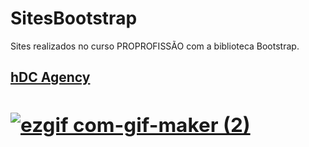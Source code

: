 # SitesBootstrap
Sites realizados no curso PROPROFISSÃO com a biblioteca Bootstrap.

<a href="hDC Agency"><h2>hDC Agency<h2>
![ezgif com-gif-maker (2)](https://user-images.githubusercontent.com/93364960/162601172-cfc49c22-b23c-4f08-abaf-a2ca1f6f23fd.gif)
</a>
